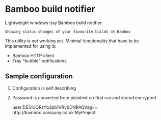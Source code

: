 # Bamboo build notifier
Lightweight windows tray Bamboo build notifier.

    Showing status changes of your favourite builds at Bamboo

This utility is not working yet. Minimal functionality that have to be implemented for using is:
* Bamboo HTTP client
* Tray "bubble" notifications

## Sample configuration
1) Configuration is self describing
2) Password is converted from plaintext on first run and stored encrypted


    <?xml version="1.0" encoding="UTF-8" standalone="yes"?>
    <Configuration>
        <Username>user</Username>
        <Password>DES:UQRsYb3pb1VRvbDNRAQVsg==</Password>
        <BambooServers>
            <BambooUrl>http://bamboo.company.co.uk</BambooUrl>
            <MonitoredBuilds>
                <BuildId>MyProject</BuildId>
            </MonitoredBuilds>
        </BambooServers>
    </Configuration>
